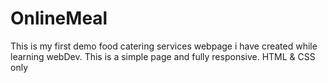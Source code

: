 # OnlineMeal
This is my first demo food catering services webpage i have created while learning webDev.
This is a simple page and fully responsive.
HTML & CSS only
